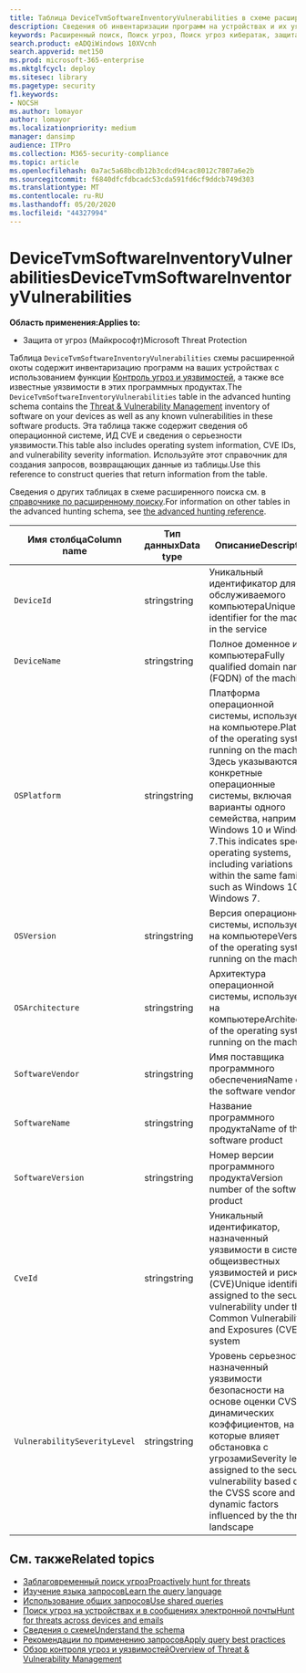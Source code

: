 ```yaml
---
title: Таблица DeviceTvmSoftwareInventoryVulnerabilities в схеме расширенной охоты
description: Сведения об инвентаризации программ на устройствах и их уязвимостях в таблице DeviceTvmSoftwareInventoryVulnerabilities схемы расширенной охоты.
keywords: Расширенный поиск, Поиск угроз, Поиск угроз кибератак, защита от угроз Майкрософт, Microsoft 365, MTP, m365, поиск, запрос, телеметрии, Справочник по схемам, Кусто, таблица, столбец, тип данных, описание, угроза & уязвимости, ТВМ, Управление устройствами, программное обеспечение, наличие уязвимостей, CVE ID, OS Девицетвмсофтвареинвенторивулнерабилитиес
search.product: eADQiWindows 10XVcnh
search.appverid: met150
ms.prod: microsoft-365-enterprise
ms.mktglfcycl: deploy
ms.sitesec: library
ms.pagetype: security
f1.keywords:
- NOCSH
ms.author: lomayor
author: lomayor
ms.localizationpriority: medium
manager: dansimp
audience: ITPro
ms.collection: M365-security-compliance
ms.topic: article
ms.openlocfilehash: 0a7ac5a68bcdb12b3cdcd94cac8012c7807a6e2b
ms.sourcegitcommit: f6840dfcfdbcadc53cda591fd6cf9ddcb749d303
ms.translationtype: MT
ms.contentlocale: ru-RU
ms.lasthandoff: 05/20/2020
ms.locfileid: "44327994"
---
```

# <a name="devicetvmsoftwareinventoryvulnerabilities"></a><span data-ttu-id="22cf9-104">DeviceTvmSoftwareInventoryVulnerabilities</span><span class="sxs-lookup"><span data-stu-id="22cf9-104">DeviceTvmSoftwareInventoryVulnerabilities</span></span>

<span data-ttu-id="22cf9-105">**Область применения:**</span><span class="sxs-lookup"><span data-stu-id="22cf9-105">**Applies to:**</span></span>
- <span data-ttu-id="22cf9-106">Защита от угроз (Майкрософт)</span><span class="sxs-lookup"><span data-stu-id="22cf9-106">Microsoft Threat Protection</span></span>



<span data-ttu-id="22cf9-107">Таблица `DeviceTvmSoftwareInventoryVulnerabilities` схемы расширенной охоты содержит инвентаризацию программ на ваших устройствах с использованием функции [Контроль угроз и уязвимостей](https://docs.microsoft.com/windows/security/threat-protection/microsoft-defender-atp/next-gen-threat-and-vuln-mgt), а также все известные уязвимости в этих программных продуктах.</span><span class="sxs-lookup"><span data-stu-id="22cf9-107">The `DeviceTvmSoftwareInventoryVulnerabilities` table in the advanced hunting schema contains the [Threat & Vulnerability Management](https://docs.microsoft.com/windows/security/threat-protection/microsoft-defender-atp/next-gen-threat-and-vuln-mgt) inventory of software on your devices as well as any known vulnerabilities in these software products.</span></span> <span data-ttu-id="22cf9-108">Эта таблица также содержит сведения об операционной системе, ИД CVE и сведения о серьезности уязвимости.</span><span class="sxs-lookup"><span data-stu-id="22cf9-108">This table also includes operating system information, CVE IDs, and vulnerability severity information.</span></span> <span data-ttu-id="22cf9-109">Используйте этот справочник для создания запросов, возвращающих данные из таблицы.</span><span class="sxs-lookup"><span data-stu-id="22cf9-109">Use this reference to construct queries that return information from the table.</span></span>

<span data-ttu-id="22cf9-110">Сведения о других таблицах в схеме расширенного поиска см. в [справочнике по расширенному поиску](advanced-hunting-schema-tables.md).</span><span class="sxs-lookup"><span data-stu-id="22cf9-110">For information on other tables in the advanced hunting schema, see [the advanced hunting reference](advanced-hunting-schema-tables.md).</span></span>

| <span data-ttu-id="22cf9-111">Имя столбца</span><span class="sxs-lookup"><span data-stu-id="22cf9-111">Column name</span></span> | <span data-ttu-id="22cf9-112">Тип данных</span><span class="sxs-lookup"><span data-stu-id="22cf9-112">Data type</span></span> | <span data-ttu-id="22cf9-113">Описание</span><span class="sxs-lookup"><span data-stu-id="22cf9-113">Description</span></span> |
|-------------|-----------|-------------|
| `DeviceId` | <span data-ttu-id="22cf9-114">string</span><span class="sxs-lookup"><span data-stu-id="22cf9-114">string</span></span> | <span data-ttu-id="22cf9-115">Уникальный идентификатор для обслуживаемого компьютера</span><span class="sxs-lookup"><span data-stu-id="22cf9-115">Unique identifier for the machine in the service</span></span> |
| `DeviceName` | <span data-ttu-id="22cf9-116">string</span><span class="sxs-lookup"><span data-stu-id="22cf9-116">string</span></span> | <span data-ttu-id="22cf9-117">Полное доменное имя компьютера</span><span class="sxs-lookup"><span data-stu-id="22cf9-117">Fully qualified domain name (FQDN) of the machine</span></span> |
| `OSPlatform` | <span data-ttu-id="22cf9-118">string</span><span class="sxs-lookup"><span data-stu-id="22cf9-118">string</span></span> | <span data-ttu-id="22cf9-119">Платформа операционной системы, используемой на компьютере.</span><span class="sxs-lookup"><span data-stu-id="22cf9-119">Platform of the operating system running on the machine.</span></span> <span data-ttu-id="22cf9-120">Здесь указываются конкретные операционные системы, включая варианты одного семейства, например Windows 10 и Windows 7.</span><span class="sxs-lookup"><span data-stu-id="22cf9-120">This indicates specific operating systems, including variations within the same family, such as Windows 10 and Windows 7.</span></span> |
| `OSVersion` | <span data-ttu-id="22cf9-121">string</span><span class="sxs-lookup"><span data-stu-id="22cf9-121">string</span></span> | <span data-ttu-id="22cf9-122">Версия операционной системы, используемой на компьютере</span><span class="sxs-lookup"><span data-stu-id="22cf9-122">Version of the operating system running on the machine</span></span> |
| `OSArchitecture` | <span data-ttu-id="22cf9-123">string</span><span class="sxs-lookup"><span data-stu-id="22cf9-123">string</span></span> | <span data-ttu-id="22cf9-124">Архитектура операционной системы, используемой на компьютере</span><span class="sxs-lookup"><span data-stu-id="22cf9-124">Architecture of the operating system running on the machine</span></span> |
| `SoftwareVendor` | <span data-ttu-id="22cf9-125">string</span><span class="sxs-lookup"><span data-stu-id="22cf9-125">string</span></span> | <span data-ttu-id="22cf9-126">Имя поставщика программного обеспечения</span><span class="sxs-lookup"><span data-stu-id="22cf9-126">Name of the software vendor</span></span> |
| `SoftwareName` | <span data-ttu-id="22cf9-127">string</span><span class="sxs-lookup"><span data-stu-id="22cf9-127">string</span></span> | <span data-ttu-id="22cf9-128">Название программного продукта</span><span class="sxs-lookup"><span data-stu-id="22cf9-128">Name of the software product</span></span> |
| `SoftwareVersion` | <span data-ttu-id="22cf9-129">string</span><span class="sxs-lookup"><span data-stu-id="22cf9-129">string</span></span> | <span data-ttu-id="22cf9-130">Номер версии программного продукта</span><span class="sxs-lookup"><span data-stu-id="22cf9-130">Version number of the software product</span></span> |
| `CveId` | <span data-ttu-id="22cf9-131">string</span><span class="sxs-lookup"><span data-stu-id="22cf9-131">string</span></span> | <span data-ttu-id="22cf9-132">Уникальный идентификатор, назначенный уязвимости в системе общеизвестных уязвимостей и рисков (CVE)</span><span class="sxs-lookup"><span data-stu-id="22cf9-132">Unique identifier assigned to the security vulnerability under the Common Vulnerabilities and Exposures (CVE) system</span></span> |
| `VulnerabilitySeverityLevel` | <span data-ttu-id="22cf9-133">string</span><span class="sxs-lookup"><span data-stu-id="22cf9-133">string</span></span> | <span data-ttu-id="22cf9-134">Уровень серьезности, назначенный уязвимости безопасности на основе оценки CVSS и динамических коэффициентов, на которые влияет обстановка с угрозами</span><span class="sxs-lookup"><span data-stu-id="22cf9-134">Severity level assigned to the security vulnerability based on the CVSS score and dynamic factors influenced by the threat landscape</span></span> |



## <a name="related-topics"></a><span data-ttu-id="22cf9-135">См. также</span><span class="sxs-lookup"><span data-stu-id="22cf9-135">Related topics</span></span>

- [<span data-ttu-id="22cf9-136">Заблаговременный поиск угроз</span><span class="sxs-lookup"><span data-stu-id="22cf9-136">Proactively hunt for threats</span></span>](advanced-hunting-overview.md)
- [<span data-ttu-id="22cf9-137">Изучение языка запросов</span><span class="sxs-lookup"><span data-stu-id="22cf9-137">Learn the query language</span></span>](advanced-hunting-query-language.md)
- [<span data-ttu-id="22cf9-138">Использование общих запросов</span><span class="sxs-lookup"><span data-stu-id="22cf9-138">Use shared queries</span></span>](advanced-hunting-shared-queries.md)
- [<span data-ttu-id="22cf9-139">Поиск угроз на устройствах и в сообщениях электронной почты</span><span class="sxs-lookup"><span data-stu-id="22cf9-139">Hunt for threats across devices and emails</span></span>](advanced-hunting-query-emails-devices.md)
- [<span data-ttu-id="22cf9-140">Сведения о схеме</span><span class="sxs-lookup"><span data-stu-id="22cf9-140">Understand the schema</span></span>](advanced-hunting-schema-tables.md)
- [<span data-ttu-id="22cf9-141">Рекомендации по применению запросов</span><span class="sxs-lookup"><span data-stu-id="22cf9-141">Apply query best practices</span></span>](advanced-hunting-best-practices.md)
- [<span data-ttu-id="22cf9-142">Обзор контроля угроз и уязвимостей</span><span class="sxs-lookup"><span data-stu-id="22cf9-142">Overview of Threat & Vulnerability Management</span></span>](https://docs.microsoft.com/windows/security/threat-protection/microsoft-defender-atp/next-gen-threat-and-vuln-mgt)
